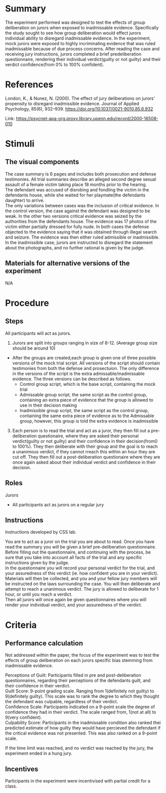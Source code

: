 # Summary
The experiment performed was designed to test the effects of group deliberation on jurors when exposed to inadmissable evidence. Specifically the study sought to see how group deliberation would effect jurors individual ability to disregard inadmissable evidence.
In the experiment, mock jurors were exposed to highly incriminating evidence that was ruled inadmissable because of due process concerns.  After reading the case and receiving jury instructions, jurors completed a brief predeliberation questionnaire, rendering their individual verdict(guilty or not guilty) and their verdict confidence(from 0% to 100% confident).

# References
London, K., & Nunez, N. (2000). The effect of jury deliberations on jurors' propensity to disregard inadmissible evidence. Journal of Applied Psychology, 85(6), 932–939. https://doi.org/10.1037/0021-9010.85.6.932

Link: https://psycnet-apa-org.proxy.library.upenn.edu/record/2000-16508-010

# Stimuli
## The visual components
The case summary is 6 pages and includes both prosecution and defense testimonies.  All trial summaries describe an alleged second degree sexual assault of a female victim taking place 18 months prior to the hearing.  
The defendant was accused of disrobing and fondling the victim in the defendants house, while she waited for her playmate(the defendants daughter) to arrive.  
The only variations between cases was the inclusion of critical evidence.  In the control version, the case against the defendant was designed to be weak.  In the other two versions critical evidence was seized by the authorities from the defendants house.  The evidence was 17 photos of the victim either partially dressed for fully nude.  In both cases the defense objected to the evidence saying that  it was obtained through illegal search and seizure.  The evidence was then either ruled admissible or inadmissible.  In the inadmissible case, jurors are instructed to disregard the statement about the photographs, and no further rational is given by the judge.

## Materials for alternative versions of the experiment 
N/A

# Procedure
## Steps
All participants will act as jurors.
1) Jurors are split into groups ranging in size of 8-12. (Average group size should be around 10)
  - After the groups are created,each group is given one of three possible versions of the mock trial script.  All versions of the script should contain testimonies from both the defense and prosectuion.  The only difference in the versions of the script is the extra admissable/inadmissable evidence. The three versions can be described as follows.
    - Control group script, which is the base script, containing the mock trial
    - Admissable group script, the same script as the control group, containing an extra piece of evidence that the group is allowed to use in their decision making
    - Inadmissible group script, the same script as the control group, containing the same extra piece of evidence as to the Admissable group, however, this group is told the extra evidence is inadmissible
3) Each person is to read the trial and act as a juror, they then fill out a pre-deliberation questionaire, where they are asked their personal verdict(guilty or not guilty) and their confidence in their decision(from0 to 100%).  They then deliberate with their group and the goal is to reach a unanimous verdict, if they cannot rreach this within an hour they are cut off.  They then fill out a post-deliberation questionaire where they are once again asked about their individual verdict and confidence in their decision.

## Roles 
Jurors
- All participants act as jurors on a regular jury

## Instructions
Instructions developed by CSS lab.

You are to act as a juror on the trial you are about to read.  Once you have read the summary you will be given a brief pre-deliberation questionnaire.  Before filling out the questionnaire, and continuing with the process, be sure that you take into account all facts of the trial and any specific instructions given by the judge.  
In the questionnaire you will record your personal verdict for the trial, and your assuredness of this verdict (ie. how confident you are in your verdict).  
Materials will then be collected, and you and your fellow jury members will be instructed on the laws surrounding the case.  You will then deliberate and attempt to reach a unanimous verdict.  The jury is allowed to deliberate for 1 hour, or until you reach a verdict.  
Then all jurors will once again be given questionnaires where you will render your individual verdict, and your assuredness of the verdict.  

# Criteria
## Performance calculation
Not addressed within the paper, the focus of the experiment was to test the effects of group deliberation on each jurors specific bias stemming from inadmissable evidence.

Perceptions of Guilt: Participants filled in pre and post-deliberation questionnaires, regarding their perceptions of the defendants guilt, and their confidence in their verdict.  
Guilt Score: 9-point grading scale.  Ranging from 1(definitely not guilty) to 9(definitely guilty).  This scale was to rank the degree to which they thought the defendant was culpable, regardless of their verdict.  
Confidence Scale: Participants indicated on a 9-point scale the degree of confidence they had in their verdict.  The scale ranged from, 1(not at all) to 9(very confident).  
Culpability Score: Participants in the inadmissable condition also ranked thei predicted estimate of how guilty they would have percieved the defendant if the critical evidence was not presented.  This was also ranked on a 9-point scale.

If the time limit was reached, and no verdict was reached by the jury, the experiment ended in a hung jury.

## Incentives
Participants in the experiment were incentivised with partial credit for a class.
